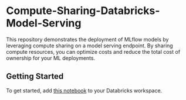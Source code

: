 # Compute-Sharing-Databricks-Model-Serving

This repository demonstrates the deployment of MLflow models by leveraging compute sharing on a model serving endpoint. By sharing compute resources, you can optimize costs and reduce the total cost of ownership for your ML deployments.

## Getting Started
To get started, add [this notebook](Sharing%20Endpoint%20Compute%20Across%20Multiple%20Models.py) to your Databricks workspace.

